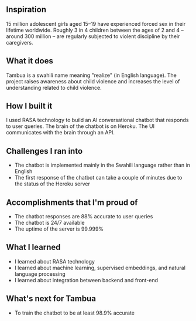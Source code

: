 ## Inspiration

15 million adolescent girls aged 15–19 have experienced forced sex in their lifetime worldwide. Roughly 3 in 4 children between the ages of 2 and 4 – around 300 million – are regularly subjected to violent discipline by their caregivers.

## What it does

Tambua is a swahili name meaning "realize" (in English language). The project raises awareness about child violence and increases the level of understanding related to child violence.

## How I built it

I used RASA technology to build an AI conversational chatbot that responds to user queries. The brain of the chatbot is on Heroku. The UI communicates with the brain through an API.

## Challenges I ran into

- The chatbot is implemented mainly in the Swahili language rather than in English
- The first response of the chatbot can take a couple of minutes due to the status of the Heroku server

## Accomplishments that I'm proud of

- The chatbot responses are 88% accurate to user queries
- The chatbot is 24/7 available
- The uptime of the server is 99.999%

## What I learned

- I learned about RASA technology
- I learned about machine learning, supervised embeddings, and natural language processing
- I learned about integration between backend and front-end

## What's next for Tambua

- To train the chatbot to be at least 98.9% accurate